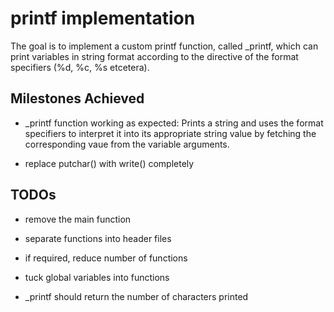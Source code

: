 # printf implementation
The goal is to implement a custom printf function, called _printf, which can 
print variables in string format according to the directive of the format 
specifiers (%d, %c, %s etcetera).

## Milestones Achieved
- _printf function working as expected: Prints a string and uses the format
specifiers to interpret it into its appropriate string value by fetching the 
corresponding vaue from the variable arguments.

- replace putchar() with write() completely


## TODOs
- remove the main function
 
- separate functions into header files
 
- if required, reduce number of functions
 
- tuck global variables into functions
 
- _printf should return the number of characters printed
